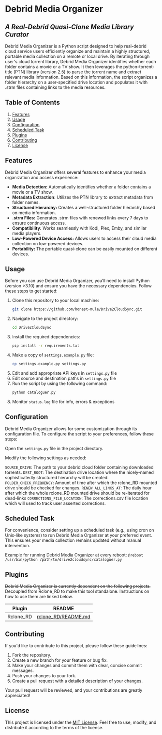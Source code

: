 # Debrid Media Organizer
## _A Real-Debrid Quasi-Clone Media Library Curator_

Debrid Media Organizer is a Python script designed to help real-debrid cloud service users efficiently organize and maintain a highly structured, portable media collection on a remote or local drive. By iterating through user's cloud torrent library, Debrid Media Organizer identifies whether each folder contains a movie or a TV show. It then leverages the python-torrent-title (PTN) library (version 2.5) to parse the torrent name and extract relevant media information. Based on this information, the script organizes a folder hierarchy on a user-specified drive location and populates it with .strm files containing links to the media resources.

## Table of Contents
1. [Features](#features)
2. [Usage](#usage)
3. [Configuration](#configuration)
4. [Scheduled Task](#scheduled-task)
5. [Plugins](#plugins)
5. [Contributing](#contributing)
6. [License](#license)


## Features
Debrid Media Organizer offers several features to enhance your media organization and access experience:

- **Media Detection:** Automatically identifies whether a folder contains a movie or a TV show.
- **Metadata Extraction:** Utilizes the PTN library to extract metadata from folder names.
- **Structured Hierarchy:** Creates a well-structured folder hierarchy based on media information.
- **.strm Files:** Generates .strm files with renewed links every 7 days to ensure continuous access.
- **Compatibility:** Works seamlessly with Kodi, Plex, Emby, and similar media players.
- **Low-Powered Device Access:** Allows users to access their cloud media collection on low-powered devices.
- **Portability:** The portable quasi-clone can be easily mounted on different devices.

## Usage
Before you can use Debrid Media Organizer, you'll need to install Python (version >3.10) and ensure you have the necessary dependencies. Follow these steps to get started:
1. Clone this repository to your local machine:
    ```sh
    git clone https://github.com/honest-mule/Drive2CloudSync.git
    ```
2. Navigate to the project directory:
    ```sh
    cd Drive2CloudSync
    ```
3. Install the required dependencies:
    ```sh
    pip install -r requirements.txt
    ```
3. Make a copy of `settings.example.py` file:
    ```sh
    cp settings.example.py settings.py
    ```
4. Edit and add appropriate API keys in `settings.py` file
5. Edit source and destination paths in `settings.py` file
6. Run the script by using the following command:
    ```sh
    python cataloguer.py
    ```
7. Monitor `status.log` file for info, errors & exceptions

## Configuration
Debrid Media Organizer allows for some customization through its configuration file. To configure the script to your preferences, follow these steps:

Open the `settings.py` file in the project directory.

Modify the following settings as needed:

`SOURCE_DRIVE`: The path to your debrid cloud folder containing downloaded torrents.
`DEST_ROOT`: The destination drive location where the nicely-named sophisticatedly structured hierarchy will be created.
`FOLDER_CHECK_FREQUENCY`: Amount of time after which the rclone_RD mounted drive should be checked for changes.
`RENEW_ALL_LINKS_AT`: The daily hour after which the whole rclone_RD mounted drive should be re-iterated for dead-links
`CORRECTIONS_FILE_LOCATION`: The corrections.csv file location which will used to track user asserted corrections.

## Scheduled Task
For convenience, consider setting up a scheduled task (e.g., using cron on Unix-like systems) to run Debrid Media Organizer at your preferred event. This ensures your media collection remains updated without manual intervention.

Example for running Debrid Media Organizer at every reboot:
`@reboot /usr/bin/python /path/to/drive2cloudsync/cataloguer.py`

## Plugins

~~Debrid Media Organizer is currently dependent on the following projects.~~
Decoupled from Rclone_RD to make this tool standalone.
Instructions on how to use them are linked below.

| Plugin | README |
| ------ | ------ |
| Rclone_RD | [rclone_RD/README.md][rclone_readme] |

## Contributing
If you'd like to contribute to this project, please follow these guidelines:

1. Fork the repository.
2. Create a new branch for your feature or bug fix.
3. Make your changes and commit them with clear, concise commit messages.
4. Push your changes to your fork.
5. Create a pull request with a detailed description of your changes.

Your pull request will be reviewed, and your contributions are greatly appreciated!

## License
This project is licensed under the [MIT License]. Feel free to use, modify, and distribute it according to the terms of the license.

   [rclone_RD]: <https://github.com/itsToggle/rclone_RD>
   [rclone_readme]: <https://github.com/itsToggle/rclone_RD/blob/master/README.md>
   [MIT License]: <https://mit-license.org/>

